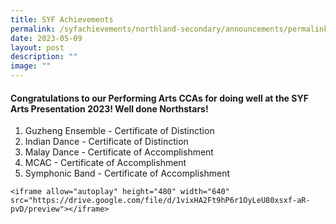 ```yaml
---
title: SYF Achievements
permalink: /syfachievements/northland-secondary/announcements/permalink/
date: 2023-05-09
layout: post
description: ""
image: ""
---
```

#### Congratulations to our Performing Arts CCAs for doing well at the SYF Arts Presentation 2023! Well done Northstars!

1. Guzheng Ensemble - Certificate of Distinction
2. Indian Dance - Certificate of Distinction
3. Malay Dance  - Certificate of Accomplishment
4. MCAC - Certificate of Accomplishment
5. Symphonic Band - Certificate of Accomplishment

```
<iframe allow="autoplay" height="480" width="640" src="https://drive.google.com/file/d/1vixHA2Ft9hP6r1OyLeU80xsxf-aR-pvD/preview"></iframe>
```

